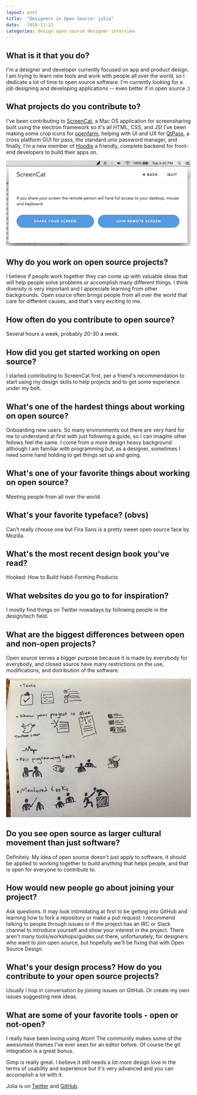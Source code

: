 ```yaml
---
layout: post
title:  "Designers in Open Source: julia"
date:   2016-11-22
categories: design open-source designer interview
---
```


## What is it that you do?

I'm a designer and developer currently focused on app and product design.
I am trying to learn new tools and work with people all over the world, so I dedicate a lot of time to open source software.
I'm currently looking for a job designing and developing applications -- even better if in open source :)

## What projects do you contribute to?

I've been contributing to [ScreenCat](https://github.com/maxogden/screencat), a Mac OS application for screensharing built using the electron framework so it's all HTML, CSS, and JS!
I've been making some crop icons for [openfarm](https://openfarm.cc/en), helping with UI and UX for [QtPass](https://qtpass.org), a cross platform GUI for pass, the standard unix password manager, and finally, I'm a new member of [Hoodie](http://hood.ie) a friendly, complete backend for front-end developers to build their apps on.

![screencat](/images/interviews/julia/screencat.png)

## Why do you work on open source projects?

I believe if people work together they can come up with valuable ideas that will help people solve problems or accomplish many different things.
I think diversity is very important and I appreciate learning from other backgrounds.
Open source often brings people from all over the world that care for different causes, and that's very exciting to me.

## How often do you contribute to open source?

Several hours a week, probably 20-30 a week.

## How did you get started working on open source?

I started contributing to ScreenCat first, per a friend's recommendation to start using my design skills to help projects and to get some experience under my belt.

## What's one of the hardest things about working on open source?

Onboarding new users.
So many environments out there are very hard for me to understand at first with just following a guide, so I can imagine other fellows feel the same.
I come from a more design heavy background although I am familiar with programming but, as a designer, sometimes I need some hand holding to get things set up and going.

## What's one of your favorite things about working on open source?

Meeting people from all over the world.

## What's your favorite typeface? (obvs)

Can't really choose one but Fira Sans is a pretty sweet open source face by Mozilla.

## What's the most recent design book you've read?

Hooked: How to Build Habit-Forming Products

## What websites do you go to for inspiration?

I mostly find things on Twitter nowadays by following people in the design/tech field.

## What are the biggest differences between open and non-open projects?

Open source serves a bigger purpose because it is made by everybody for everybody, and closed source have many restrictions on the use, modifications, and distribution of the software.

![foss-contributors](/images/interviews/julia/foss-contributors-checklist-icons.png)

## Do you see open source as larger cultural movement than just software?

Definitely.
My idea of open source doesn't just apply to software, it should be applied to working together to build anything that helps people, and that is open for everyone to contribute to.

## How would new people go about joining your project?

Ask questions.
It may look intimidating at first to be getting into GitHub and learning how to fork a repository or make a pull request.
I recommend talking to people through issues or if the project has an IRC or Slack channel to introduce yourself and show your interest in the project.
There aren't many tools/workshops/guides out there, unfortunately, for designers who want to join open source, but hopefully we'll be fixing that with Open Source Design.

## What's your design process? How do you contribute to your open source projects?

Usually I hop in conversation by joining issues on GitHub.
Or create my own issues suggesting new ideas.

## What are some of your favorite tools - open or not-open?

I really have been loving using Atom!
The community makes some of the awesomest themes I've ever seen for an editor before.
Of course the git integration is a great bonus.

Gimp is really great.
I believe it still needs a lot more design love in the terms of usability and experience but it's very advanced and you can accomplish a lot with it.

Julia is on [Twitter](https://twitter.com/jlsmp) and [GitHub](github.com/jsimplicio).
